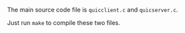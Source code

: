 The main source code file is `quicclient.c` and `quicserver.c`. 

Just run `make` to compile these two files.
